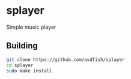 # splayer
Simple music player

## Building
~~~bash
git clone https://github.com/asdfish/splayer
cd splayer
sudo make install
~~~
